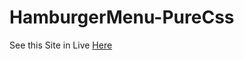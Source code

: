 # HamburgerMenu-PureCss

See this Site in Live [Here](https://hamburgermenu-purecss-tqxzbihcau.now.sh)
